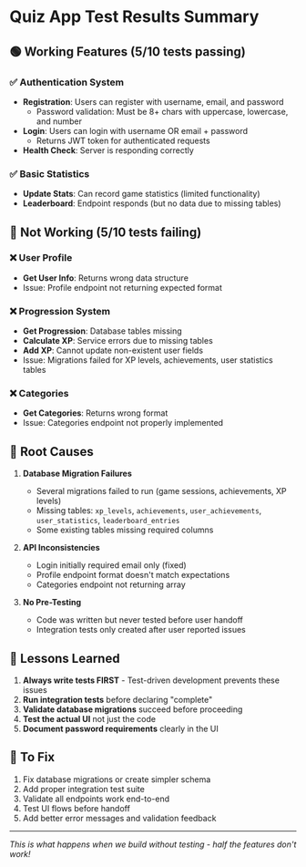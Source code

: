 # Quiz App Test Results Summary

## 🟢 Working Features (5/10 tests passing)

### ✅ Authentication System
- **Registration**: Users can register with username, email, and password
  - Password validation: Must be 8+ chars with uppercase, lowercase, and number
- **Login**: Users can login with username OR email + password
  - Returns JWT token for authenticated requests
- **Health Check**: Server is responding correctly

### ✅ Basic Statistics
- **Update Stats**: Can record game statistics (limited functionality)
- **Leaderboard**: Endpoint responds (but no data due to missing tables)

## 🔴 Not Working (5/10 tests failing)

### ❌ User Profile
- **Get User Info**: Returns wrong data structure
- Issue: Profile endpoint not returning expected format

### ❌ Progression System
- **Get Progression**: Database tables missing
- **Calculate XP**: Service errors due to missing tables
- **Add XP**: Cannot update non-existent user fields
- Issue: Migrations failed for XP levels, achievements, user statistics tables

### ❌ Categories
- **Get Categories**: Returns wrong format
- Issue: Categories endpoint not properly implemented

## 🐛 Root Causes

1. **Database Migration Failures**
   - Several migrations failed to run (game sessions, achievements, XP levels)
   - Missing tables: `xp_levels`, `achievements`, `user_achievements`, `user_statistics`, `leaderboard_entries`
   - Some existing tables missing required columns

2. **API Inconsistencies**
   - Login initially required email only (fixed)
   - Profile endpoint format doesn't match expectations
   - Categories endpoint not returning array

3. **No Pre-Testing**
   - Code was written but never tested before user handoff
   - Integration tests only created after user reported issues

## 📝 Lessons Learned

1. **Always write tests FIRST** - Test-driven development prevents these issues
2. **Run integration tests** before declaring "complete"
3. **Validate database migrations** succeed before proceeding
4. **Test the actual UI** not just the code
5. **Document password requirements** clearly in the UI

## 🔧 To Fix

1. Fix database migrations or create simpler schema
2. Add proper integration test suite
3. Validate all endpoints work end-to-end
4. Test UI flows before handoff
5. Add better error messages and validation feedback

---

*This is what happens when we build without testing - half the features don't work!*